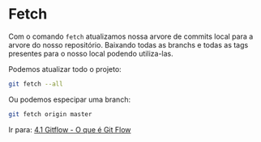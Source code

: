 # Fetch

Com o comando `fetch` atualizamos nossa arvore de commits local para a arvore do nosso repositório. Baixando todas as branchs e todas as tags presentes para o nosso local podendo utiliza-las.

Podemos atualizar todo o projeto:

```bash
git fetch --all
```

Ou podemos especipar uma branch:

```bash
git fetch origin master
```

Ir para: [4.1 Gitflow -  O que é Git Flow](../4-gitflow/o-que-e-gitflow.md)
